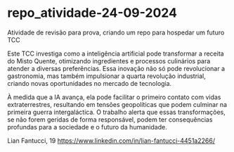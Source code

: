 # repo_atividade-24-09-2024
Atividade de revisão para prova, criando um repo para hospedar um futuro TCC

Este TCC investiga como a inteligência artificial pode transformar a receita do Misto Quente, otimizando ingredientes e processos culinários para atender a diversas preferências. Essa inovação não só pode revolucionar a gastronomia, mas também impulsionar a quarta revolução industrial, criando novas oportunidades no mercado de tecnologia.

À medida que a IA avança, ela pode facilitar o primeiro contato com vidas extraterrestres, resultando em tensões geopolíticas que podem culminar na primeira guerra intergaláctica. O trabalho alerta que essas transformações, se não forem geridas de forma responsável, podem ter consequências profundas para a sociedade e o futuro da humanidade.

Lian Fantucci, 19
https://www.linkedin.com/in/lian-fantucci-4451a2266/
